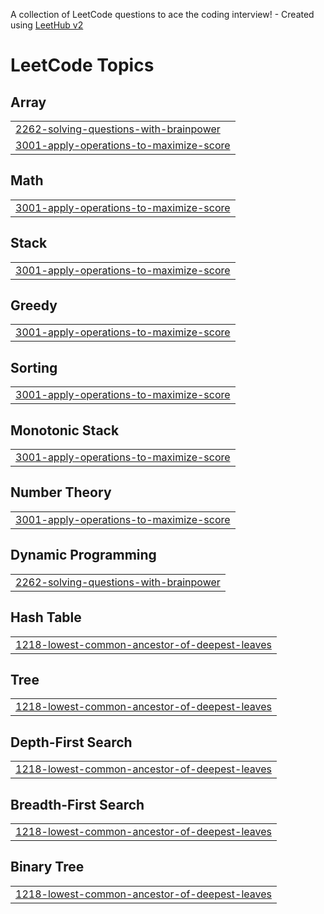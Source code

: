 A collection of LeetCode questions to ace the coding interview! - Created using [LeetHub v2](https://github.com/arunbhardwaj/LeetHub-2.0)
<!---LeetCode Topics Start-->
# LeetCode Topics
## Array
|  |
| ------- |
| [2262-solving-questions-with-brainpower](https://github.com/Dev-Destructor/leetcode-problem-solving/tree/master/2262-solving-questions-with-brainpower) |
| [3001-apply-operations-to-maximize-score](https://github.com/Dev-Destructor/leetcode-problem-solving/tree/master/3001-apply-operations-to-maximize-score) |
## Math
|  |
| ------- |
| [3001-apply-operations-to-maximize-score](https://github.com/Dev-Destructor/leetcode-problem-solving/tree/master/3001-apply-operations-to-maximize-score) |
## Stack
|  |
| ------- |
| [3001-apply-operations-to-maximize-score](https://github.com/Dev-Destructor/leetcode-problem-solving/tree/master/3001-apply-operations-to-maximize-score) |
## Greedy
|  |
| ------- |
| [3001-apply-operations-to-maximize-score](https://github.com/Dev-Destructor/leetcode-problem-solving/tree/master/3001-apply-operations-to-maximize-score) |
## Sorting
|  |
| ------- |
| [3001-apply-operations-to-maximize-score](https://github.com/Dev-Destructor/leetcode-problem-solving/tree/master/3001-apply-operations-to-maximize-score) |
## Monotonic Stack
|  |
| ------- |
| [3001-apply-operations-to-maximize-score](https://github.com/Dev-Destructor/leetcode-problem-solving/tree/master/3001-apply-operations-to-maximize-score) |
## Number Theory
|  |
| ------- |
| [3001-apply-operations-to-maximize-score](https://github.com/Dev-Destructor/leetcode-problem-solving/tree/master/3001-apply-operations-to-maximize-score) |
## Dynamic Programming
|  |
| ------- |
| [2262-solving-questions-with-brainpower](https://github.com/Dev-Destructor/leetcode-problem-solving/tree/master/2262-solving-questions-with-brainpower) |
## Hash Table
|  |
| ------- |
| [1218-lowest-common-ancestor-of-deepest-leaves](https://github.com/Dev-Destructor/leetcode-problem-solving/tree/master/1218-lowest-common-ancestor-of-deepest-leaves) |
## Tree
|  |
| ------- |
| [1218-lowest-common-ancestor-of-deepest-leaves](https://github.com/Dev-Destructor/leetcode-problem-solving/tree/master/1218-lowest-common-ancestor-of-deepest-leaves) |
## Depth-First Search
|  |
| ------- |
| [1218-lowest-common-ancestor-of-deepest-leaves](https://github.com/Dev-Destructor/leetcode-problem-solving/tree/master/1218-lowest-common-ancestor-of-deepest-leaves) |
## Breadth-First Search
|  |
| ------- |
| [1218-lowest-common-ancestor-of-deepest-leaves](https://github.com/Dev-Destructor/leetcode-problem-solving/tree/master/1218-lowest-common-ancestor-of-deepest-leaves) |
## Binary Tree
|  |
| ------- |
| [1218-lowest-common-ancestor-of-deepest-leaves](https://github.com/Dev-Destructor/leetcode-problem-solving/tree/master/1218-lowest-common-ancestor-of-deepest-leaves) |
<!---LeetCode Topics End-->